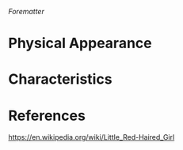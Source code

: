 *Forematter*

# Physical Appearance


# Characteristics


# References
https://en.wikipedia.org/wiki/Little_Red-Haired_Girl